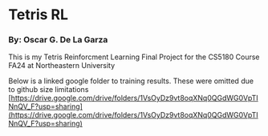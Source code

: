 # Tetris RL
### By: Oscar G. De La Garza

This is my Tetris Reinforcment Learning Final Project for the CS5180 Course FA24 at Northeastern University

Below is a linked google folder to training results. These were omitted due to github size limitations
[https://drive.google.com/drive/folders/1VsOyDz9vt8oqXNq0QGdWG0VpTINnQV_F?usp=sharing](https://drive.google.com/drive/folders/1VsOyDz9vt8oqXNq0QGdWG0VpTINnQV_F?usp=sharing)

